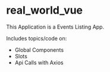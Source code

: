 # real_world_vue

This Application is a Events Listing App.

Includes topics/code on:

- Global Components
- Slots
- Api Calls with Axios
